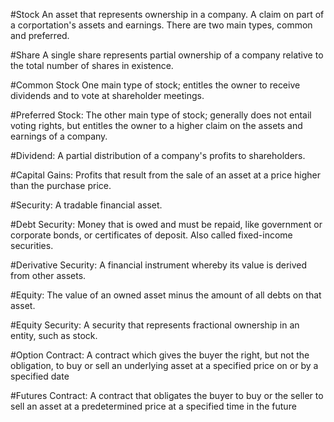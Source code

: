 #Stock 
An asset that represents ownership in a company. A claim on part of a corportation's assets and earnings. There are two main types, common and preferred.

#Share 
A single share represents partial ownership of a company relative to the total number of shares in existence.

#Common Stock
One main type of stock; entitles the owner to receive dividends and to vote at shareholder meetings.

#Preferred Stock: 
The other main type of stock; generally does not entail voting rights, but entitles the owner to a higher claim on the assets and earnings of a company.

#Dividend: 
A partial distribution of a company's profits to shareholders.

#Capital Gains: 
Profits that result from the sale of an asset at a price higher than the purchase price.

#Security: 
A tradable financial asset.

#Debt Security: 
Money that is owed and must be repaid, like government or corporate bonds, or certificates of deposit. Also called fixed-income securities.

#Derivative Security: 
A financial instrument whereby its value is derived from other assets.

#Equity: 
The value of an owned asset minus the amount of all debts on that asset.

#Equity Security: 
A security that represents fractional ownership in an entity, such as stock.

#Option Contract: 
A contract which gives the buyer the right, but not the obligation, to buy or sell an underlying asset at a specified price on or by a specified date

#Futures Contract: 
A contract that obligates the buyer to buy or the seller to sell an asset at a predetermined price at a specified time in the future



